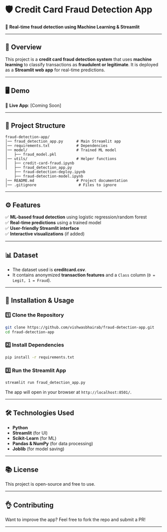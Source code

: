 # 🛡️ Credit Card Fraud Detection App  
🚀 **Real-time fraud detection using Machine Learning & Streamlit**  

---

## **📌 Overview**  
This project is a **credit card fraud detection system** that uses **machine learning** to classify transactions as **fraudulent or legitimate**. It is deployed as a **Streamlit web app** for real-time predictions.  

---

## **🖥️ Demo**  
🔗 **Live App**: [Coming Soon]  

---

## **📂 Project Structure**  
```
fraud-detection-app/
│── fraud_detection_app.py      # Main Streamlit app
│── requirements.txt            # Dependencies
│── model/                      # Trained ML model
│   ├── fraud_model.pkl
│── utils/                      # Helper functions
│   ├── credit-card-fraud.ipynb
│   ├── fraud_detection_app.py
    ├── fraud-detection-deploy.ipynb
    ├── fraud-detection-model.ipynb 
│── README.md                   # Project documentation
│── .gitignore                   # Files to ignore
```

---

## **⚙️ Features**  
✅ **ML-based fraud detection** using logistic regression/random forest  
✅ **Real-time predictions** using a trained model  
✅ **User-friendly Streamlit interface**  
✅ **Interactive visualizations** (if added)  

---

## **📊 Dataset**  
- The dataset used is **creditcard.csv**.
- It contains anonymized **transaction features** and a `Class` column (`0 = Legit, 1 = Fraud`).  

---

## **🚀 Installation & Usage**  
### **1️⃣ Clone the Repository**  
```bash
git clone https://github.com/vishwasbhairab/fraud-detection-app.git
cd fraud-detection-app
```

### **2️⃣ Install Dependencies**  
```bash
pip install -r requirements.txt
```

### **3️⃣ Run the Streamlit App**  
```bash
streamlit run fraud_detection_app.py
```
The app will open in your browser at `http://localhost:8501/`.

---

## **🛠️ Technologies Used**  
- **Python**  
- **Streamlit** (for UI)  
- **Scikit-Learn** (for ML)  
- **Pandas & NumPy** (for data processing)  
- **Joblib** (for model saving)  

---

## **📚 License**  
This project is open-source and free to use.  

---

## **👌 Contributing**  
Want to improve the app? Feel free to fork the repo and submit a PR!  

---

